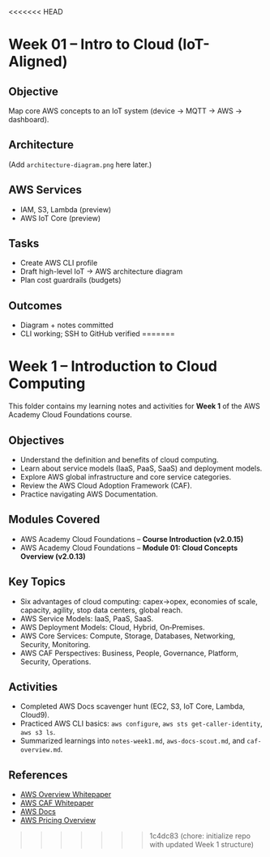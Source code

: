 <<<<<<< HEAD
# Week 01 – Intro to Cloud (IoT-Aligned)

##  Objective
Map core AWS concepts to an IoT system (device → MQTT → AWS → dashboard).

##  Architecture
(Add `architecture-diagram.png` here later.)

##  AWS Services
- IAM, S3, Lambda (preview)
- AWS IoT Core (preview)

##  Tasks
- Create AWS CLI profile
- Draft high-level IoT → AWS architecture diagram
- Plan cost guardrails (budgets)

##  Outcomes
- Diagram + notes committed
- CLI working; SSH to GitHub verified
=======
# Week 1 – Introduction to Cloud Computing

This folder contains my learning notes and activities for **Week 1** of the AWS Academy Cloud Foundations course.

##  Objectives
- Understand the definition and benefits of cloud computing.
- Learn about service models (IaaS, PaaS, SaaS) and deployment models.
- Explore AWS global infrastructure and core service categories.
- Review the AWS Cloud Adoption Framework (CAF).
- Practice navigating AWS Documentation.

##  Modules Covered
- AWS Academy Cloud Foundations – **Course Introduction (v2.0.15)**
- AWS Academy Cloud Foundations – **Module 01: Cloud Concepts Overview (v2.0.13)**

##  Key Topics
- Six advantages of cloud computing: capex→opex, economies of scale, capacity, agility, stop data centers, global reach.
- AWS Service Models: IaaS, PaaS, SaaS.
- AWS Deployment Models: Cloud, Hybrid, On‑Premises.
- AWS Core Services: Compute, Storage, Databases, Networking, Security, Monitoring.
- AWS CAF Perspectives: Business, People, Governance, Platform, Security, Operations.

##  Activities
- Completed AWS Docs scavenger hunt (EC2, S3, IoT Core, Lambda, Cloud9).
- Practiced AWS CLI basics: `aws configure`, `aws sts get-caller-identity`, `aws s3 ls`.
- Summarized learnings into `notes-week1.md`, `aws-docs-scout.md`, and `caf-overview.md`.

##  References
- [AWS Overview Whitepaper](https://d1.awsstatic.com/whitepapers/aws-overview.pdf)
- [AWS CAF Whitepaper](https://d1.awsstatic.com/whitepapers/aws_cloud_adoption_framework.pdf)
- [AWS Docs](https://docs.aws.amazon.com/)
- [AWS Pricing Overview](https://d0.awsstatic.com/whitepapers/aws_pricing_overview.pdf)
>>>>>>> 1c4dc83 (chore: initialize repo with updated Week 1 structure)
